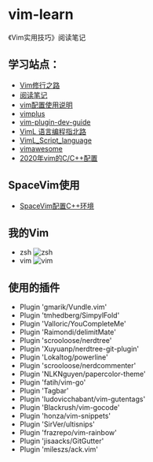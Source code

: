 # vim-learn
《Vim实用技巧》阅读笔记
## 学习站点：
+ [Vim修行之路](https://harttle.land/vim-practice.html)
+ [阅读笔记](https://github.com/kktao/vim-learn/blob/master/readingNotes/%E7%AC%AC%E4%B8%80%E7%AB%A0.md)
+ [vim配置使用说明](https://github.com/kktao/vim-learn/blob/master/readingNotes/vim%E9%85%8D%E7%BD%AE%E5%BF%AB%E6%8D%B7%E9%94%AE%E8%AF%B4%E6%98%8E.md)
+ [vimplus](https://github.com/chxuan/vimplus)
+ [vim-plugin-dev-guide](https://github.com/wsdjeg/vim-plugin-dev-guide)
+ [VimL 语言编程指北路](http://lymslive.top/book/vimllearn/_book/)
+ [VimL_Script_language](https://en.wikibooks.org/wiki/Learning_the_vi_Editor/Vim/VimL_Script_language)
+ [vimawesome](https://vimawesome.com/)
+ [2020年vim的C/C++配置](https://www.jianshu.com/p/249850f2cc64)

## SpaceVim使用
+ [SpaceVim配置C++环境](https://github.com/kktao/vim-learn/blob/master/readingNotes/VimSpace%E9%85%8D%E7%BD%AEC++%E7%8E%AF%E5%A2%83.md)

## 我的Vim
+ zsh
![zsh](https://github.com/kktao/vim-learn/blob/master/images/zsh.png)
+ vim
![vim](https://github.com/kktao/vim-learn/blob/master/images/vim.png)

## 使用的插件
+ Plugin 'gmarik/Vundle.vim'
+ Plugin 'tmhedberg/SimpylFold'
+ Plugin 'Valloric/YouCompleteMe'
+ Plugin 'Raimondi/delimitMate'
+ Plugin 'scrooloose/nerdtree'
+ Plugin 'Xuyuanp/nerdtree-git-plugin'
+ Plugin 'Lokaltog/powerline'
+ Plugin 'scrooloose/nerdcommenter'
+ Plugin 'NLKNguyen/papercolor-theme'
+ Plugin 'fatih/vim-go'
+ Plugin 'Tagbar'
+ Plugin 'ludovicchabant/vim-gutentags'
+ Plugin 'Blackrush/vim-gocode'
+ Plugin 'honza/vim-snippets'
+ Plugin 'SirVer/ultisnips'
+ Plugin 'frazrepo/vim-rainbow'
+ Plugin 'jisaacks/GitGutter'
+ Plugin 'mileszs/ack.vim'
